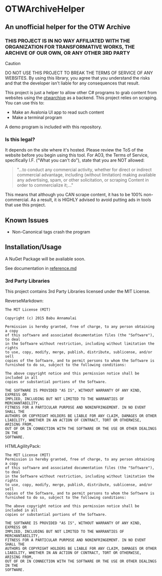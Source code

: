 # OTWArchiveHelper
## An unofficial helper for the OTW Archive
### THIS PROJECT IS IN NO WAY AFFILIATED WITH THE ORGANIZATION FOR TRANSFORMATIVE WORKS, THE ARCHIVE OF OUR OWN, OR ANY OTHER 3RD PARTY

>[!CAUTION]
> DO NOT USE THIS PROJECT TO BREAK THE TERMS OF SERVICE OF ANY WEBSITES. By using this library, you agree that you understand the risks and that the developer isn't liable for any consequences that result.

This project is just a helper to allow other C# programs to grab content from websites using the [otwarchive](https://github.com/otwcode/otwarchive) as a backend. This project relies on scraping. You can use this to:

* Make an Avalonia UI app to read such content
* Make a terminal program

A demo program is included with this repository.

### Is this legal?
It depends on the site where it's hosted. Please review the ToS of the website before you begin using this tool. 
For AO3, the Terms of Service, specifically I.F. ("What you can't do"), state that you are NOT allowed:
> "...to conduct any commercial activity, whether for direct or indirect commercial advantage, including (without limitation) making available any advertising, spam, or other solicitation, or scraping Content in order to commercialize it;..."

This means that although you CAN scrape content, it has to be 100% non-commercial. As a result, it is HIGHLY advised to avoid putting ads in tools that use this project.

## Known Issues
* Non-Canonical tags crash the program

## Installation/Usage
A NuGet Package will be avaliable soon.

See documentation in [reference.md](./reference.md)

### 3rd Party Libraries

This project contains 3rd Party Libraries licensed under the MIT License.

ReverseMarkdown:
```
The MIT License (MIT)

Copyright (c) 2015 Babu Annamalai

Permission is hereby granted, free of charge, to any person obtaining a copy
of this software and associated documentation files (the "Software"), to deal
in the Software without restriction, including without limitation the rights
to use, copy, modify, merge, publish, distribute, sublicense, and/or sell
copies of the Software, and to permit persons to whom the Software is
furnished to do so, subject to the following conditions:

The above copyright notice and this permission notice shall be included in all
copies or substantial portions of the Software.

THE SOFTWARE IS PROVIDED "AS IS", WITHOUT WARRANTY OF ANY KIND, EXPRESS OR
IMPLIED, INCLUDING BUT NOT LIMITED TO THE WARRANTIES OF MERCHANTABILITY,
FITNESS FOR A PARTICULAR PURPOSE AND NONINFRINGEMENT. IN NO EVENT SHALL THE
AUTHORS OR COPYRIGHT HOLDERS BE LIABLE FOR ANY CLAIM, DAMAGES OR OTHER
LIABILITY, WHETHER IN AN ACTION OF CONTRACT, TORT OR OTHERWISE, ARISING FROM,
OUT OF OR IN CONNECTION WITH THE SOFTWARE OR THE USE OR OTHER DEALINGS IN THE
SOFTWARE.
```

HTMLAgilityPack:
```
The MIT License (MIT)
Permission is hereby granted, free of charge, to any person obtaining a copy
of this software and associated documentation files (the "Software"), to deal
in the Software without restriction, including without limitation the rights
to use, copy, modify, merge, publish, distribute, sublicense, and/or sell
copies of the Software, and to permit persons to whom the Software is
furnished to do so, subject to the following conditions:

The above copyright notice and this permission notice shall be included in all
copies or substantial portions of the Software.

THE SOFTWARE IS PROVIDED "AS IS", WITHOUT WARRANTY OF ANY KIND, EXPRESS OR
IMPLIED, INCLUDING BUT NOT LIMITED TO THE WARRANTIES OF MERCHANTABILITY,
FITNESS FOR A PARTICULAR PURPOSE AND NONINFRINGEMENT. IN NO EVENT SHALL THE
AUTHORS OR COPYRIGHT HOLDERS BE LIABLE FOR ANY CLAIM, DAMAGES OR OTHER
LIABILITY, WHETHER IN AN ACTION OF CONTRACT, TORT OR OTHERWISE, ARISING FROM,
OUT OF OR IN CONNECTION WITH THE SOFTWARE OR THE USE OR OTHER DEALINGS IN THE
SOFTWARE.
```